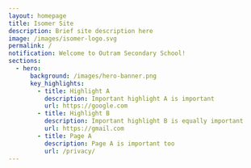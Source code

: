 ```yaml
---
layout: homepage
title: Isomer Site
description: Brief site description here
image: /images/isomer-logo.svg
permalink: /
notification: Welcome to Outram Secondary School!
sections:
  - hero:
      background: /images/hero-banner.png
      key_highlights:
        - title: Highlight A
          description: Important highlight A is important
          url: https://google.com
        - title: Highlight B
          description: Important highlight B is equally important
          url: https://gmail.com
        - title: Page A
          description: Page A is important too
          url: /privacy/
---
```

